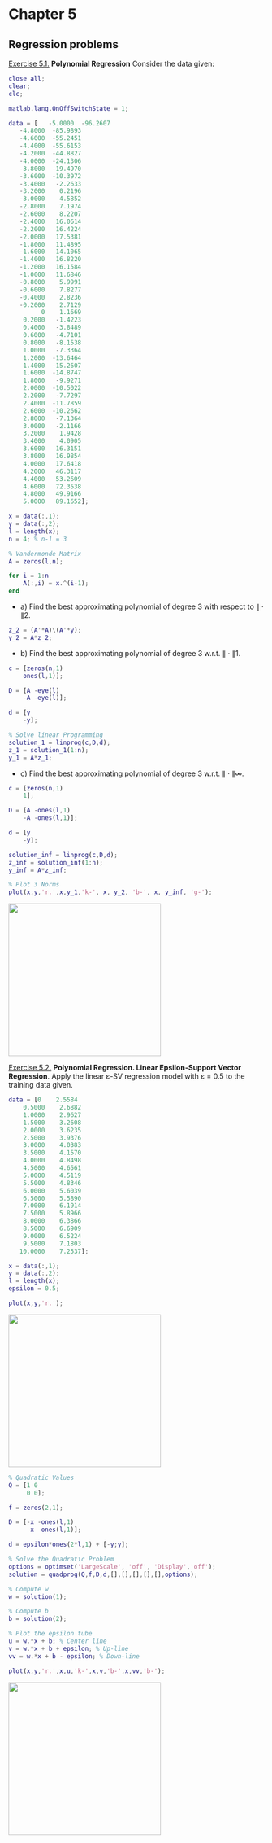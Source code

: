 # Chapter 5

## Regression problems

[Exercise 5.1.](https://github.com/MarshaGomez/Optimization-Matlab-Exams/blob/master/Practice/Chapter%205/Exercise_5_1.mlx) **Polynomial Regression** 
Consider the data given:

````matlab
close all;
clear;
clc;

matlab.lang.OnOffSwitchState = 1;

data = [   -5.0000  -96.2607 
   -4.8000  -85.9893
   -4.6000  -55.2451
   -4.4000  -55.6153
   -4.2000  -44.8827
   -4.0000  -24.1306
   -3.8000  -19.4970
   -3.6000  -10.3972
   -3.4000   -2.2633
   -3.2000    0.2196
   -3.0000    4.5852
   -2.8000    7.1974
   -2.6000    8.2207
   -2.4000   16.0614
   -2.2000   16.4224
   -2.0000   17.5381
   -1.8000   11.4895
   -1.6000   14.1065
   -1.4000   16.8220
   -1.2000   16.1584
   -1.0000   11.6846
   -0.8000    5.9991
   -0.6000    7.8277
   -0.4000    2.8236
   -0.2000    2.7129
         0    1.1669
    0.2000   -1.4223
    0.4000   -3.8489
    0.6000   -4.7101
    0.8000   -8.1538
    1.0000   -7.3364
    1.2000  -13.6464
    1.4000  -15.2607
    1.6000  -14.8747
    1.8000   -9.9271
    2.0000  -10.5022
    2.2000   -7.7297
    2.4000  -11.7859
    2.6000  -10.2662
    2.8000   -7.1364
    3.0000   -2.1166
    3.2000    1.9428
    3.4000    4.0905
    3.6000   16.3151
    3.8000   16.9854
    4.0000   17.6418
    4.2000   46.3117
    4.4000   53.2609
    4.6000   72.3538
    4.8000   49.9166
    5.0000   89.1652];

x = data(:,1);
y = data(:,2);
l = length(x);
n = 4; % n-1 = 3 

% Vandermonde Matrix
A = zeros(l,n);

for i = 1:n
    A(:,i) = x.^(i-1);
end
````

* a) Find the best approximating polynomial of degree 3 with respect to ∥ · ∥2.

````matlab
z_2 = (A'*A)\(A'*y);
y_2 = A*z_2;
````

* b) Find the best approximating polynomial of degree 3 w.r.t. ∥ · ∥1.

````matlab
c = [zeros(n,1)
    ones(l,1)];

D = [A -eye(l)
    -A -eye(l)];

d = [y
    -y];

% Solve linear Programming
solution_1 = linprog(c,D,d);
z_1 = solution_1(1:n);
y_1 = A*z_1;
````

* c) Find the best approximating polynomial of degree 3 w.r.t. ∥ · ∥∞.

````matlab
c = [zeros(n,1)
    1];

D = [A -ones(l,1)
    -A -ones(l,1)];

d = [y
    -y];

solution_inf = linprog(c,D,d);
z_inf = solution_inf(1:n);
y_inf = A*z_inf;
````

````matlab
% Plot 3 Norms
plot(x,y,'r.',x,y_1,'k-', x, y_2, 'b-', x, y_inf, 'g-');
````

<img src="https://github.com/MarshaGomez/Optimization-Matlab-Exams/blob/master/Practice/img/Chapter_5_1_1.png" width="300" height="300" />

[Exercise 5.2.](https://github.com/MarshaGomez/Optimization-Matlab-Exams/blob/master/Practice/Chapter%205/Exercise_5_2.mlx) **Polynomial Regression. Linear Epsilon-Support Vector Regression**. Apply the linear ε-SV regression model with ε = 0.5 to the training
data given.

````matlab
data = [0    2.5584
    0.5000    2.6882
    1.0000    2.9627
    1.5000    3.2608
    2.0000    3.6235
    2.5000    3.9376
    3.0000    4.0383
    3.5000    4.1570
    4.0000    4.8498
    4.5000    4.6561
    5.0000    4.5119
    5.5000    4.8346
    6.0000    5.6039
    6.5000    5.5890
    7.0000    6.1914
    7.5000    5.8966
    8.0000    6.3866
    8.5000    6.6909
    9.0000    6.5224
    9.5000    7.1803
   10.0000    7.2537];

x = data(:,1);
y = data(:,2);
l = length(x);
epsilon = 0.5;

plot(x,y,'r.');
````
<img src="https://github.com/MarshaGomez/Optimization-Matlab-Exams/blob/master/Practice/img/Chapter_5_2_1.png" width="300" height="300" />


````matlab
% Quadratic Values
Q = [1 0 
     0 0];

f = zeros(2,1);

D = [-x -ones(l,1)
      x  ones(l,1)];

d = epsilon*ones(2*l,1) + [-y;y];

% Solve the Quadratic Problem
options = optimset('LargeScale', 'off', 'Display','off');
solution = quadprog(Q,f,D,d,[],[],[],[],[],options);

% Compute w
w = solution(1);

% Compute b
b = solution(2);

% Plot the epsilon tube
u = w.*x + b; % Center line
v = w.*x + b + epsilon; % Up-line
vv = w.*x + b - epsilon; % Down-line

plot(x,y,'r.',x,u,'k-',x,v,'b-',x,vv,'b-');
````
<img src="https://github.com/MarshaGomez/Optimization-Matlab-Exams/blob/master/Practice/img/Chapter_5_2_2.png" width="300" height="300" />



